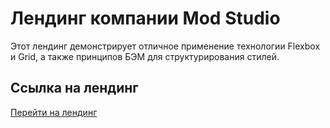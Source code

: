 # Лендинг компании Mod Studio

Этот лендинг демонстрирует отличное применение технологии Flexbox и Grid, а также принципов БЭМ для структурирования стилей.

## Ссылка на лендинг

[Перейти на лендинг](https://v-kozintsev.github.io/otus/)
